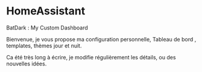 # HomeAssistant
BatDark : My Custom Dashboard

Bienvenue, je vous propose ma configuration personnelle, Tableau de bord , templates, thèmes jour et nuit. 

Ca été très long à écrire, je modifie régulièrement les détails, ou des nouvelles idées. 
